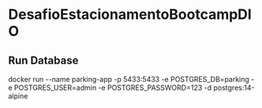 # DesafioEstacionamentoBootcampDIO

## Run Database

docker run --name parking-app -p 5433:5433 -e POSTGRES_DB=parking -e POSTGRES_USER=admin -e POSTGRES_PASSWORD=123 -d postgres:14-alpine